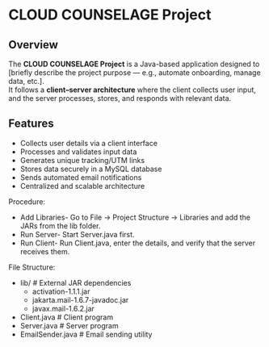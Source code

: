 # CLOUD COUNSELAGE Project

## Overview
The **CLOUD COUNSELAGE Project** is a Java-based application designed to [briefly describe the project purpose — e.g., automate onboarding, manage data, etc.].  
It follows a **client–server architecture** where the client collects user input, and the server processes, stores, and responds with relevant data.

## Features
- Collects user details via a client interface
- Processes and validates input data
- Generates unique tracking/UTM links
- Stores data securely in a MySQL database
- Sends automated email notifications
- Centralized and scalable architecture

Procedure:
  - Add Libraries-
      Go to File → Project Structure → Libraries and add the JARs from the lib folder.
  - Run Server-
      Start Server.java first.
  - Run Client-
      Run Client.java, enter the details, and verify that the server receives them.

File Structure:
- lib/ # External JAR dependencies
  - activation-1.1.1.jar
  - jakarta.mail-1.6.7-javadoc.jar
  - javax.mail-1.6.2.jar
- Client.java # Client program
- Server.java # Server program
- EmailSender.java # Email sending utility
